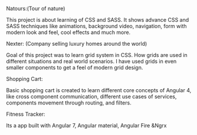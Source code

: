 Natours:(Tour of nature)

This project is about learning of CSS and SASS. It shows advance CSS and SASS techniques like animations, background video, navigation, form with modern look and feel, cool effects and much more.


Nexter: (Company selling luxury homes around the world)

Goal of this project was to learn grid system in CSS. How grids are used in different situations and real world scenarios. I have used grids in even smaller components to get a feel of modern grid design.


Shopping Cart:

Basic shopping cart is created to learn different core concepts of Angular 4, like cross component communication, different use cases of services, components movement through routing, and filters.


Fitness Tracker:

Its a app built with Angular 7, Angular material, Angular Fire &Ngrx